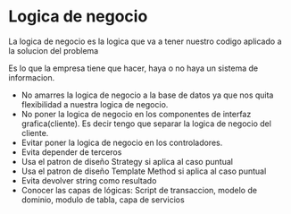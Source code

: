 # Logica de negocio

La logica de negocio es la logica que va a tener nuestro codigo aplicado a la solucion del problema

Es lo que la empresa tiene que hacer, haya o no haya un sistema de informacion.

* No amarres la logica de negocio a la base de datos ya que nos quita flexibilidad a nuestra logica de negocio.
* No poner la logica de negocio en los componentes de interfaz grafica(cliente). Es decir tengo que separar la logica de negocio del cliente.
* Evitar poner la logica de negocio en los controladores.
* Evita depender de terceros
* Usa el patron de diseño Strategy si aplica al caso puntual
* Usa el patron de diseño Template Method si aplica al caso puntual
* Evita devolver string como resultado
* Conocer las capas de lógicas: Script de transaccion, modelo de dominio, modulo de tabla, capa de servicios



